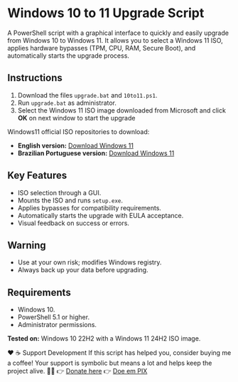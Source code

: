 # Windows 10 to 11 Upgrade Script

A PowerShell script with a graphical interface to quickly and easily upgrade from Windows 10 to Windows 11. 
It allows you to select a Windows 11 ISO, applies hardware bypasses (TPM, CPU, RAM, Secure Boot), and automatically starts the upgrade process.

## Instructions
1. Download the files `upgrade.bat` and `10to11.ps1`.
2. Run `upgrade.bat` as administrator.
3. Select the Windows 11 ISO image downloaded from Microsoft
and click **OK** on next window to start the upgrade

Windows11 official ISO repositories to download:
- **English version:** [Download Windows 11](https://www.microsoft.com/en-us/software-download/windows11)
- **Brazilian Portuguese version:** [Download Windows 11](https://www.microsoft.com/pt-br/software-download/windows11)

## Key Features
- ISO selection through a GUI.
- Mounts the ISO and runs `setup.exe`.
- Applies bypasses for compatibility requirements.
- Automatically starts the upgrade with EULA acceptance.
- Visual feedback on success or errors.

## Warning
- Use at your own risk; modifies Windows registry.
- Always back up your data before upgrading.

## Requirements
- Windows 10.
- PowerShell 5.1 or higher.
- Administrator permissions.

**Tested on:** Windows 10 22H2 with a Windows 11 24H2 ISO image.

❤️ ☕ Support Development
If this script has helped you, consider buying me a coffee! Your support is symbolic but means a lot and helps keep the project alive. 🙏💌
👉 [Donate here](https://www.paypal.com/donate/?business=A9UL3AK7D8WAE&no_recurring=1&item_name=Windows+upgrade+10+to+11+script&currency_code=BRL)
👉 [Doe em PIX](https://nubank.com.br/cobrar/5830o/68a689e7-939e-4f5a-84d8-e6fc1112f21b)


